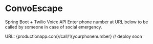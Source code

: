# ConvoEscape
Spring Boot + Twilio Voice API 
Enter phone number at URL below to be called by someone in case of social emergency.

URL: {productionapp.com}/call/1{yourphonenumber}
// deploy soon
